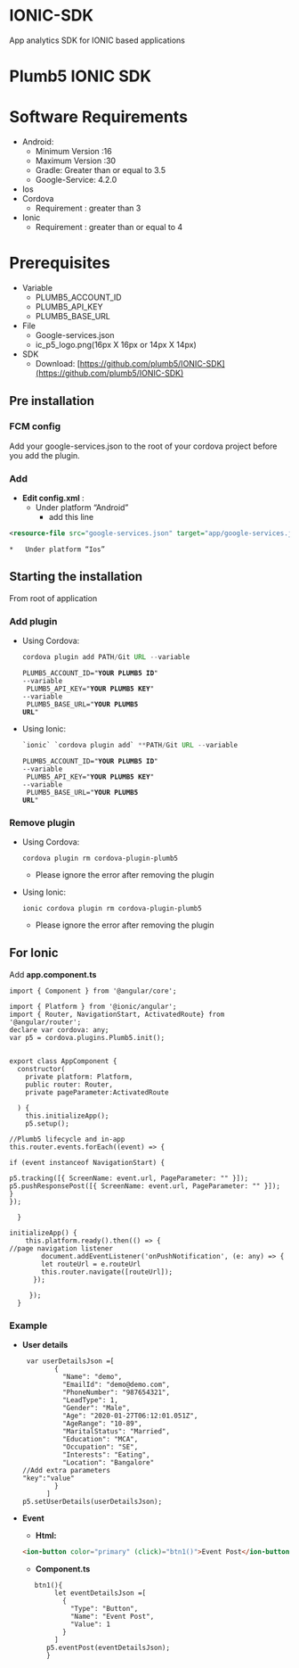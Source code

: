 # IONIC-SDK
App analytics SDK for IONIC based applications


# Plumb5 IONIC SDK


# Software Requirements



*   Android:
    *   Minimum Version :16
    *   Maximum Version :30
    *   Gradle: Greater than or equal to 3.5
    *   Google-Service: 4.2.0
*   Ios
*   Cordova
    *   Requirement : greater than 3
*   Ionic
    *   Requirement : greater than or equal to 4


# Prerequisites

	



*   Variable
    *   PLUMB5_ACCOUNT_ID
    *   PLUMB5_API_KEY
    *   PLUMB5_BASE_URL
*   File
    *   Google-services.json
    *   ic_p5_logo.png(16px X 16px or 14px X 14px)
*   SDK
    *   Download: [https://github.com/plumb5/IONIC-SDK](https://github.com/plumb5/IONIC-SDK)


## Pre installation


### **FCM config**

Add your google-services.json to the root of your cordova project before you add the plugin.


### **Add**



*   **Edit config.xml** : 
    *   Under platform “Android”
        *   add this line 
```xml
<resource-file src="google-services.json" target="app/google-services.json" />
```



    *   Under platform “Ios”


## **Starting the installation**

From root of application


### **Add plugin**



*   Using Cordova: 

    ```java
    cordova plugin add PATH/Git URL --variable 
    ```
    <code>PLUMB5_ACCOUNT_ID="<strong>YOUR PLUMB5 ID</strong>" --variable</code>  
    <code> PLUMB5_API_KEY="<strong>YOUR PLUMB5 KEY</strong>" --variable</code>  
    <code> PLUMB5_BASE_URL="<strong>YOUR PLUMB5 URL</strong>"</code>  


*   Using Ionic: 
    ```java
    `ionic` `cordova plugin add` **PATH/Git URL --variable 
    ```
    <code>PLUMB5_ACCOUNT_ID="<strong>YOUR PLUMB5 ID</strong>" --variable</code>  
    <code> PLUMB5_API_KEY="<strong>YOUR PLUMB5 KEY</strong>" --variable</code>  
    <code> PLUMB5_BASE_URL="<strong>YOUR PLUMB5 URL</strong>"</code>  



### **Remove plugin**



*   Using Cordova:

    ```smalltak
    cordova plugin rm cordova-plugin-plumb5
    ```


    *   Please ignore the error after removing the plugin
*   Using Ionic:

    ```smalltalk
    ionic cordova plugin rm cordova-plugin-plumb5
    ```


    *   Please ignore the error after removing the plugin


## **For Ionic**

Add  <strong>app.component.ts</strong>


```smalltalk
import { Component } from '@angular/core';

import { Platform } from '@ionic/angular';
import { Router, NavigationStart, ActivatedRoute} from '@angular/router';
declare var cordova: any;
var p5 = cordova.plugins.Plumb5.init();


export class AppComponent {
  constructor(
    private platform: Platform,
    public router: Router,
    private pageParameter:ActivatedRoute

  ) {
    this.initializeApp();
    p5.setup();

//Plumb5 lifecycle and in-app
this.router.events.forEach((event) => { 

if (event instanceof NavigationStart) {

p5.tracking([{ ScreenName: event.url, PageParameter: "" }]); p5.pushResponsePost([{ ScreenName: event.url, PageParameter: "" }]); 
} 
});

  }

initializeApp() {
    this.platform.ready().then(() => {
//page navigation listener
        document.addEventListener('onPushNotification', (e: any) => {
        let routeUrl = e.routeUrl
        this.router.navigate([routeUrl]);
      });
  
     });
  }

```



### **Example**



*   **User details** 

    ```smalltalk
     var userDetailsJson =[
            {
              "Name": "demo",
              "EmailId": "demo@demo.com",
              "PhoneNumber": "987654321",
              "LeadType": 1,
              "Gender": "Male",
              "Age": "2020-01-27T06:12:01.051Z",
              "AgeRange": "10-89",
              "MaritalStatus": "Married",
              "Education": "MCA",
              "Occupation": "SE",
              "Interests": "Eating",
              "Location": "Bangalore" 
    //Add extra parameters
    "key":"value"
            }
          ]
    p5.setUserDetails(userDetailsJson);
    ```


*   **Event** 
    *   **Html:**

    ```html
    <ion-button color="primary" (click)="btn1()">Event Post</ion-button>
    ```


    *   **Component.ts**
      ```smalltalk
         btn1(){
              let eventDetailsJson =[
                {
                  "Type": "Button",
                  "Name": "Event Post",
                  "Value": 1    
                }
              ]
            p5.eventPost(eventDetailsJson);
            }
      ```


		

      
